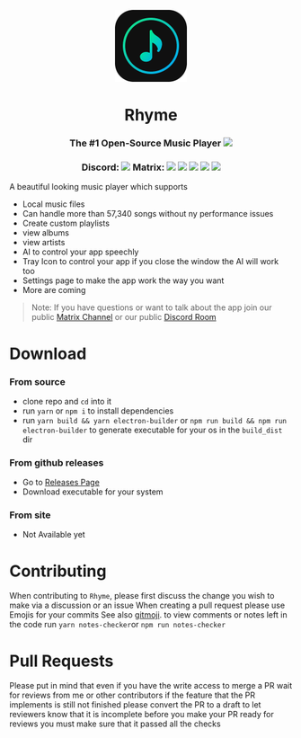 <!-- PROJECT LOGO -->
<p align="center">
  <a href="https://github.com/Rhyme-Player/RhymeApp">
    <img src="icons/linux/128x128.png" alt="Logo">
  </a>
  <h1 align="center">Rhyme</h1>
  <h3 align="center">
    The #1 Open-Source Music Player
  <img src="https://user-images.githubusercontent.com/77546233/124939252-7c95af00-dff8-11eb-94a6-75abdde49640.png"/>
  </h3>
<h3 align="center">
Discord: <img src ="https://img.shields.io/discord/848185747319816212">
Matrix: <img src ="https://img.shields.io/matrix/rhymes-player:matrix.org">
<img src ="https://img.shields.io/github/issues-raw/Rhyme-Player/RhymeApp">
<img src ="https://img.shields.io/github/issues-pr/Rhyme-Player/RhymeApp">
<img src ="https://img.shields.io/github/downloads/Rhyme-Player/RhymeApp/total">
<img src ="https://img.shields.io/github/stars/Rhyme-Player/RhymeApp">
</h3>
</p>

A beautiful looking music player which supports

- Local music files
- Can handle more than 57,340 songs without ny performance issues
- Create custom playlists
- view albums
- view artists
- AI to control your app speechly
- Tray Icon to control your app if you close the window the AI will work too
- Settings page to make the app work the way you want
- More are coming

> Note: If you have questions or want to talk about the app join our public [Matrix Channel](https://app.element.io/#/room/#rhymes-player:matrix.org) or our public [Discord Room](https://discord.gg/zjvdRsux)

# Download

### From source

- clone repo and `cd` into it
- run `yarn` or `npm i` to install dependencies
- run `yarn build && yarn electron-builder` or `npm run build && npm run electron-builder` to generate executable for your os in the `build_dist` dir

### From github releases

- Go to [Releases Page](https://github.com/Rhyme-Player/RhymeApp/releases)
- Download executable for your system

### From site

- Not Available yet

# Contributing

When contributing to `Rhyme`, please first discuss the change you wish to make via a discussion or an issue
When creating a pull request please use Emojis for your commits
See also [gitmoji](https://gitmoji.carloscuesta.me/).
to view comments or notes left in the code run `yarn notes-checker`or `npm run notes-checker`

# Pull Requests

Please put in mind that even if you have the write access to merge a PR wait for reviews from me or other contributors
if the feature that the PR implements is still not finished please convert the PR to a draft to let reviewers know that it is incomplete
before you make your PR ready for reviews you must make sure that it passed all the checks
